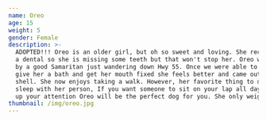 ```yaml
---
name: Oreo
age: 15
weight: 5
gender: Female
description: >-
  ADOPTED!!! Oreo is an older girl, but oh so sweet and loving. She recently had
  a dental so she is missing some teeth but that won't stop her. Oreo was found
  by a good Samaritan just wandering down Hwy 55. Once we were able to catch her
  give her a bath and get her mouth fixed she feels better and came out of her
  shell. She now enjoys taking a walk. However, her favorite thing to do is
  sleep with her person, If you want someone to sit on your lap all day and soak
  up your attention Oreo will be the perfect dog for you. She only weighs 5 lbs.
thumbnail: /img/oreo.jpg
---
```


